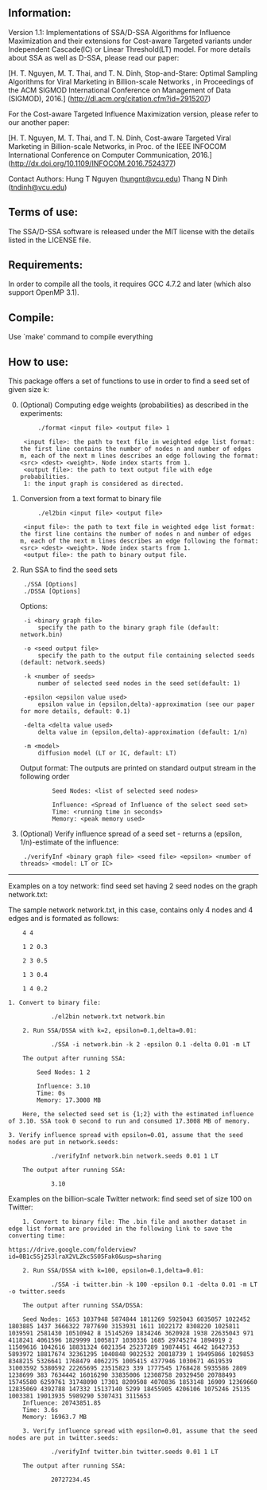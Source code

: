 Information:
--------------------------------------------------------
Version 1.1: Implementations of SSA/D-SSA Algorithms for Influence Maximization and their extensions for Cost-aware Targeted  variants under Independent Cascade(IC) or Linear Threshold(LT) model. For more details about SSA as well as D-SSA, please read our paper:
	
[H. T. Nguyen, M. T. Thai, and T. N. Dinh, Stop-and-Stare: Optimal Sampling Algorithms for Viral Marketing in Billion-scale Networks , in Proceedings of the ACM SIGMOD International Conference on Management of Data (SIGMOD), 2016.] (http://dl.acm.org/citation.cfm?id=2915207)
	
For the Cost-aware Targeted Influence Maximization version, please refer to our another paper:

[H. T. Nguyen, M. T. Thai, and T. N. Dinh, Cost-aware Targeted Viral Marketing in Billion-scale Networks, in Proc. of the IEEE INFOCOM International Conference on Computer Communication, 2016.] (http://dx.doi.org/10.1109/INFOCOM.2016.7524377)

Contact Authors: Hung T Nguyen (hungnt@vcu.edu)
		 Thang N Dinh (tndinh@vcu.edu)


Terms of use:
--------------------------------------------------------
The SSA/D-SSA software is released under the MIT license with the details listed in the LICENSE file.


Requirements:
--------------------------------------------------------
In order to compile all the tools, it requires GCC 4.7.2 and later (which also support OpenMP 3.1).


Compile:
--------------------------------------------------------
Use `make' command to compile everything


How to use:
--------------------------------------------------------
This package offers a set of functions to use in order to find a seed set of given size k:

0. (Optional) Computing edge weights (probabilities) as described in the experiments:

        	./format <input file> <output file> 1

    	<input file>: the path to text file in weighted edge list format: the first line contains the number of nodes n and number of edges m, each of the next m lines describes an edge following the format: <src> <dest> <weight>. Node index starts from 1.
    	<output file>: the path to text output file with edge probabilities.
    	1: the input graph is considered as directed.

1. Conversion from a text format to binary file

        	./el2bin <input file> <output file>

    	<input file>: the path to text file in weighted edge list format: the first line contains the number of nodes n and number of edges m, each of the next m lines describes an edge following the format: <src> <dest> <weight>. Node index starts from 1.
    	<output file>: the path to binary output file.

2. Run SSA to find the seed sets

        ./SSA [Options]
        ./DSSA [Options]

    Options:

        -i <binary graph file>
            specify the path to the binary graph file (default: network.bin)

        -o <seed output file>
            specify the path to the output file containing selected seeds (default: network.seeds)

        -k <number of seeds>
            number of selected seed nodes in the seed set(default: 1)

        -epsilon <epsilon value used>
            epsilon value in (epsilon,delta)-approximation (see our paper for more details, default: 0.1)

        -delta <delta value used>
            delta value in (epsilon,delta)-approximation (default: 1/n)

        -m <model>
            diffusion model (LT or IC, default: LT)

     Output format:
        The outputs are printed on standard output stream in the following order

                Seed Nodes: <list of selected seed nodes>

                Influence: <Spread of Influence of the select seed set>
                Time: <running time in seconds>
                Memory: <peak memory used>

3. (Optional) Verify influence spread of a seed set - returns a (epsilon, 1/n)-estimate of the influence:

        ./verifyInf <binary graph file> <seed file> <epsilon> <number of threads> <model: LT or IC>

********************************************************************************************************

Examples on a toy network: find seed set having 2 seed nodes on the graph network.txt:

The sample network network.txt, in this case, contains only 4 nodes and 4 edges and is formated as follows:

		4 4
		
		1 2 0.3
		
		2 3 0.5
		
		1 3 0.4
		
		1 4 0.2

	1. Convert to binary file:

                ./el2bin network.txt network.bin

        2. Run SSA/DSSA with k=2, epsilon=0.1,delta=0.01:
 
                ./SSA -i network.bin -k 2 -epsilon 0.1 -delta 0.01 -m LT

        The output after running SSA:

            Seed Nodes: 1 2 
            
            Influence: 3.10
            Time: 0s
            Memory: 17.3008 MB

        Here, the selected seed set is {1;2} with the estimated influence of 3.10. SSA took 0 second to run and consumed 17.3008 MB of memory.

	3. Verify influence spread with epsilon=0.01, assume that the seed nodes are put in network.seeds:

                ./verifyInf network.bin network.seeds 0.01 1 LT
                
        The output after running SSA:

                3.10

Examples on the billion-scale Twitter network: find seed set of size 100 on Twitter:

        1. Convert to binary file: The .bin file and another dataset in edge list format are provided in the following link to save the converting time:
        
	https://drive.google.com/folderview?id=0B1c5Sj253lraX2VLZkc5S05Fak0&usp=sharing

        2. Run SSA/DSSA with k=100, epsilon=0.1,delta=0.01:
 
                ./SSA -i twitter.bin -k 100 -epsilon 0.1 -delta 0.01 -m LT -o twitter.seeds
                
        The output after running SSA/DSSA:

		Seed Nodes: 1653 1037948 5874844 1811269 5925043 6035057 1022452 1803885 1437 3666322 7877690 3153931 1611 1022172 8308220 1025811 1039591 2581430 10510942 8 15145269 1834246 3620928 1938 22635043 971 4118241 4061596 1829999 1005817 1030336 1685 29745274 1894919 2 11509616 1042616 18831324 6021354 25237289 19874451 4642 16427353 5893972 18817674 32361295 1040848 9022532 20818739 1 19495866 1029853 8348215 5326641 1768479 4062275 1005415 4377946 1030671 4619539 31003592 5380592 22265695 23515823 339 1777545 1768428 5935586 2809 1238699 383 7634442 16016290 33835006 12308758 20329450 20788493 15745580 6259761 31748090 17301 8209508 4070836 1853148 16909 12369660 12835069 4392788 147332 15137140 5299 18455905 4206106 1075246 25135 1003381 19013935 5989290 5307431 3115653 
		Influence: 20743851.85
		Time: 3.6s
		Memory: 16963.7 MB

        3. Verify influence spread with epsilon=0.01, assume that the seed nodes are put in twitter.seeds:
   
                ./verifyInf twitter.bin twitter.seeds 0.01 1 LT
                
        The output after running SSA:

                20727234.45
